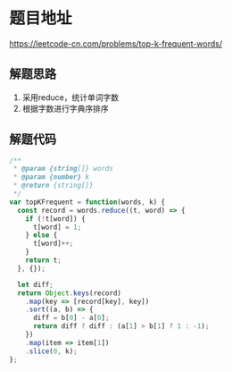 # 题目地址

https://leetcode-cn.com/problems/top-k-frequent-words/

## 解题思路

1. 采用reduce，统计单词字数
2. 根据字数进行字典序排序

## 解题代码

```js
/**
 * @param {string[]} words
 * @param {number} k
 * @return {string[]}
 */
var topKFrequent = function(words, k) {
  const record = words.reduce((t, word) => {
    if (!t[word]) {
      t[word] = 1;
    } else {
      t[word]++;
    }
    return t;
  }, {});

  let diff;
  return Object.keys(record)
    .map(key => [record[key], key])
    .sort((a, b) => {
      diff = b[0] - a[0];
      return diff ? diff : (a[1] > b[1] ? 1 : -1);
    })
    .map(item => item[1])
    .slice(0, k);
};
```
